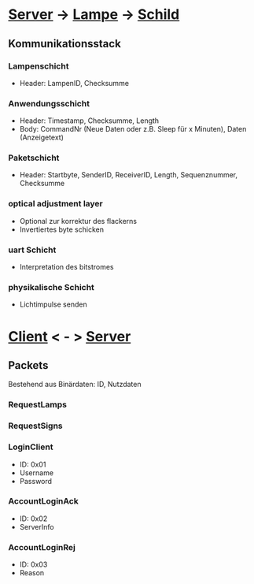 # [Server](Server.md) -> [Lampe](Lampe.md) -> [Schild](Schild.md) #

## Kommunikationsstack ##
### Lampenschicht ###
  * Header: LampenID, Checksumme
### Anwendungsschicht ###
  * Header: Timestamp, Checksumme, Length
  * Body: CommandNr (Neue Daten oder z.B. Sleep für x Minuten), Daten (Anzeigetext)
### Paketschicht ###
  * Header: Startbyte, SenderID, ReceiverID, Length, Sequenznummer, Checksumme
### optical adjustment layer ###
  * Optional zur korrektur des flackerns
  * Invertiertes byte schicken
### uart Schicht ###
  * Interpretation des bitstromes
### physikalische Schicht ###
  * Lichtimpulse senden

# [Client](Client.md) < - > [Server](Server.md) #
## Packets ##
Bestehend aus Binärdaten: ID, Nutzdaten

### RequestLamps ###

### RequestSigns ###

### LoginClient ###
  * ID: 0x01
  * Username
  * Password

### AccountLoginAck ###
  * ID: 0x02
  * ServerInfo

### AccountLoginRej ###
  * ID: 0x03
  * Reason